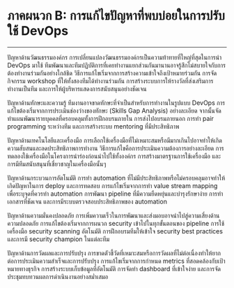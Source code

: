 # ภาคผนวก B: การแก้ไขปัญหาที่พบบ่อยในการปรับใช้ DevOps
-------------------

ปัญหาด้านวัฒนธรรมองค์กร
การเปลี่ยนแปลงวัฒนธรรมองค์กรเป็นความท้าทายที่ใหญ่ที่สุดในการนำ DevOps มาใช้ ทีมพัฒนาและทีมปฏิบัติการที่เคยทำงานแยกส่วนกันมานานอาจรู้สึกไม่สบายใจกับการต้องทำงานร่วมกันอย่างใกล้ชิด วิธีการแก้ไขเริ่มจากการสร้างความเข้าใจถึงเป้าหมายร่วมกัน การจัดกิจกรรม workshop ที่ให้ทั้งสองทีมได้ทำงานร่วมกัน การสร้างระบบการให้รางวัลที่ส่งเสริมการทำงานเป็นทีม และการให้ผู้บริหารแสดงการสนับสนุนอย่างชัดเจน

ปัญหาด้านทักษะและความรู้
ทีมงานอาจขาดทักษะที่จำเป็นสำหรับการทำงานในรูปแบบ DevOps การแก้ไขต้องเริ่มจากการประเมินช่องว่างของทักษะ (Skills Gap Analysis) อย่างละเอียด จากนั้นจัดทำแผนพัฒนารายบุคคลที่ครอบคลุมทั้งการฝึกอบรมภายใน การส่งไปอบรมภายนอก การทำ pair programming ระหว่างทีม และการสร้างระบบ mentoring ที่มีประสิทธิภาพ

ปัญหาด้านเทคโนโลยีและเครื่องมือ
การเลือกใช้เครื่องมือที่ไม่เหมาะสมหรือมีมากเกินไปอาจทำให้เกิดความสับสนและลดประสิทธิภาพการทำงาน วิธีการแก้ไขคือการประเมินความต้องการอย่างละเอียด การทดลองใช้เครื่องมือในโครงการนำร่องก่อนนำไปใช้ทั้งองค์กร การสร้างมาตรฐานการใช้เครื่องมือ และการมีทีมสนับสนุนที่เชี่ยวชาญในเครื่องมือนั้นๆ

ปัญหาด้านกระบวนการอัตโนมัติ
การทำ automation ที่ไม่มีประสิทธิภาพหรือไม่ครอบคลุมอาจทำให้เกิดปัญหาในการ deploy และการทดสอบ การแก้ไขเริ่มจากการทำ value stream mapping เพื่อระบุจุดที่ควรทำ automation การพัฒนา pipeline ที่มีความยืดหยุ่นและบำรุงรักษาง่าย การทำเอกสารที่ชัดเจน และการมีระบบตรวจสอบประสิทธิภาพของ automation

ปัญหาด้านความมั่นคงปลอดภัย
การเพิ่มความเร็วในการพัฒนาและส่งมอบอาจนำไปสู่ความเสี่ยงด้านความปลอดภัย การแก้ไขต้องเริ่มจากการผนวก security เข้าไปในทุกขั้นตอนของ pipeline การใช้เครื่องมือ security scanning อัตโนมัติ การฝึกอบรมทีมให้เข้าใจ security best practices และการมี security champion ในแต่ละทีม

ปัญหาด้านการวัดผลและการปรับปรุง
การขาดตัวชี้วัดที่เหมาะสมหรือการวัดผลที่ไม่ต่อเนื่องทำให้ยากต่อการประเมินความสำเร็จและการปรับปรุง การแก้ไขเริ่มจากการกำหนด metrics ที่สอดคล้องกับเป้าหมายทางธุรกิจ การสร้างระบบเก็บข้อมูลที่อัตโนมัติ การจัดทำ dashboard ที่เข้าใจง่าย และการจัดประชุมทบทวนผลการดำเนินงานอย่างสม่ำเสมอ
